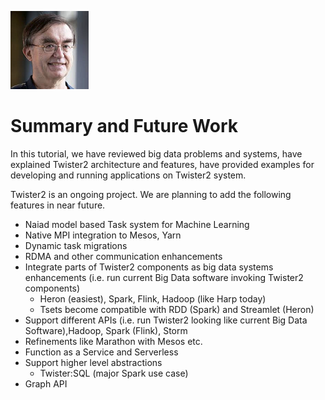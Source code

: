 <span style="display:block;text-align:left">![Geoffrey C. FOX](fox.png)</span>

# Summary and Future Work

In this tutorial, we have reviewed big data problems and systems,
have explained Twister2 architecture and features,
have provided examples for developing and running applications
on Twister2 system.

Twister2 is an ongoing project. We are planning to add the following features in near future.

* Naiad model based Task system for Machine Learning
* Native MPI integration to Mesos, Yarn
* Dynamic task migrations
* RDMA and other communication enhancements
* Integrate parts of Twister2 components as big data systems enhancements (i.e. run current Big Data software invoking Twister2 components)
    * Heron (easiest), Spark, Flink, Hadoop (like Harp today)
    * Tsets become compatible with RDD (Spark) and Streamlet (Heron)
* Support different APIs (i.e. run Twister2 looking like current Big Data Software),Hadoop, Spark (Flink), Storm
* Refinements like Marathon with Mesos etc.
* Function as a Service and Serverless
* Support higher level abstractions
    * Twister:SQL (major Spark use case)
* Graph API

